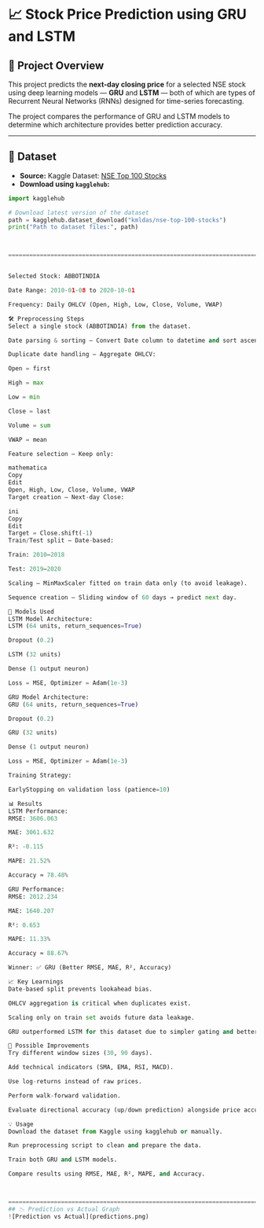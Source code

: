 # 📈 Stock Price Prediction using GRU and LSTM

## 📌 Project Overview
This project predicts the **next-day closing price** for a selected NSE stock using deep learning models — **GRU** and **LSTM** — both of which are types of Recurrent Neural Networks (RNNs) designed for time-series forecasting.

The project compares the performance of GRU and LSTM models to determine which architecture provides better prediction accuracy.

---

## 📂 Dataset
- **Source:** Kaggle Dataset: [NSE Top 100 Stocks](https://www.kaggle.com/datasets/kmldas/nse-top-100-stocks)
- **Download using `kagglehub`:**
```python
import kagglehub

# Download latest version of the dataset
path = kagglehub.dataset_download("kmldas/nse-top-100-stocks")
print("Path to dataset files:", path)



=================================================================================================================================


Selected Stock: ABBOTINDIA

Date Range: 2010-01-08 to 2020-10-01

Frequency: Daily OHLCV (Open, High, Low, Close, Volume, VWAP)

🛠 Preprocessing Steps
Select a single stock (ABBOTINDIA) from the dataset.

Date parsing & sorting — Convert Date column to datetime and sort ascending.

Duplicate date handling — Aggregate OHLCV:

Open = first

High = max

Low = min

Close = last

Volume = sum

VWAP = mean

Feature selection — Keep only:

mathematica
Copy
Edit
Open, High, Low, Close, Volume, VWAP
Target creation — Next-day Close:

ini
Copy
Edit
Target = Close.shift(-1)
Train/Test split — Date-based:

Train: 2010–2018

Test: 2019–2020

Scaling — MinMaxScaler fitted on train data only (to avoid leakage).

Sequence creation — Sliding window of 60 days → predict next day.

🤖 Models Used
LSTM Model Architecture:
LSTM (64 units, return_sequences=True)

Dropout (0.2)

LSTM (32 units)

Dense (1 output neuron)

Loss = MSE, Optimizer = Adam(1e-3)

GRU Model Architecture:
GRU (64 units, return_sequences=True)

Dropout (0.2)

GRU (32 units)

Dense (1 output neuron)

Loss = MSE, Optimizer = Adam(1e-3)

Training Strategy:

EarlyStopping on validation loss (patience=10)

📊 Results
LSTM Performance:
RMSE: 3606.063

MAE: 3061.632

R²: -0.115

MAPE: 21.52%

Accuracy ≈ 78.48%

GRU Performance:
RMSE: 2012.234

MAE: 1640.207

R²: 0.653

MAPE: 11.33%

Accuracy ≈ 88.67%

Winner: ✅ GRU (Better RMSE, MAE, R², Accuracy)

📈 Key Learnings
Date-based split prevents lookahead bias.

OHLCV aggregation is critical when duplicates exist.

Scaling only on train set avoids future data leakage.

GRU outperformed LSTM for this dataset due to simpler gating and better convergence.

🚀 Possible Improvements
Try different window sizes (30, 90 days).

Add technical indicators (SMA, EMA, RSI, MACD).

Use log-returns instead of raw prices.

Perform walk-forward validation.

Evaluate directional accuracy (up/down prediction) alongside price accuracy.

💡 Usage
Download the dataset from Kaggle using kagglehub or manually.

Run preprocessing script to clean and prepare the data.

Train both GRU and LSTM models.

Compare results using RMSE, MAE, R², MAPE, and Accuracy.



============================================================================================
## 📉 Prediction vs Actual Graph
![Prediction vs Actual](predictions.png)
